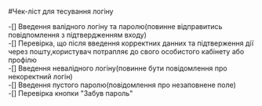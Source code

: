 #Чек-ліст для тесування логіну

-[] Введення валідного логіну та паролю(повинне відправитись повідпомлення з підтвердженням входу)  
-[] Перевірка, що після введення корректних данних та підтверження дії через пошту,користувач потрапляє до свого особистого кабінету або профілю   
-[] Введення невалідного логіну(повинне бути повідомлення про некоректний логін)  
-[] Введення пустого паролю(повідомлення про незаповнене поле)  
-[] Перевірка кнопки "Забув пароль"  
